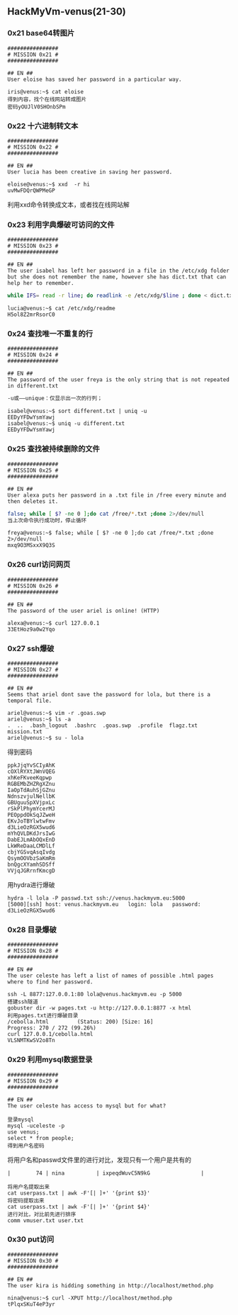 ## HackMyVm-venus(21-30)

### 0x21 base64转图片

```
################
# MISSION 0x21 #
################

## EN ##
User eloise has saved her password in a particular way.
```

```shell
iris@venus:~$ cat eloise
得到内容，找个在线网站转成图片
密码yOUJlV0SHOnbSPm
```

### 0x22 十六进制转文本

```
################
# MISSION 0x22 #
################

## EN ##
User lucia has been creative in saving her password.
```

```shell
eloise@venus:~$ xxd  -r hi
uvMwFDQrQWPMeGP
```

利用xxd命令转换成文本，或者找在线网站解

### 0x23 利用字典爆破可访问的文件

```
################
# MISSION 0x23 #
################

## EN ##
The user isabel has left her password in a file in the /etc/xdg folder but she does not remember the name, however she has dict.txt that can help her to remember.
```

```bash
while IFS= read -r line; do readlink -e /etc/xdg/$line ; done < dict.txt 2>/dev/null
```

```shell
lucia@venus:~$ cat /etc/xdg/readme
H5ol8Z2mrRsorC0
```

### 0x24 查找唯一不重复的行

```
################
# MISSION 0x24 #
################

## EN ##
The password of the user freya is the only string that is not repeated in different.txt
```

```bash
-u或——unique：仅显示出一次的行列；
```

```shell
isabel@venus:~$ sort different.txt | uniq -u
EEDyYFDwYsmYawj
isabel@venus:~$ uniq -u different.txt
EEDyYFDwYsmYawj
```

### 0x25 查找被持续删除的文件

```
################
# MISSION 0x25 #
################

## EN ##
User alexa puts her password in a .txt file in /free every minute and then deletes it.
```

```bash
false; while [ $? -ne 0 ];do cat /free/*.txt ;done 2>/dev/null
当上次命令执行成功时，停止循环
```

```shell
freya@venus:~$ false; while [ $? -ne 0 ];do cat /free/*.txt ;done 2>/dev/null
mxq9O3MSxxX9Q3S
```

### 0x26 curl访问网页

```
################
# MISSION 0x26 #
################

## EN ##
The password of the user ariel is online! (HTTP)
```

```shell
alexa@venus:~$ curl 127.0.0.1
33EtHoz9a0w2Yqo
```

### 0x27 ssh爆破

```
################
# MISSION 0x27 #
################

## EN ##
Seems that ariel dont save the password for lola, but there is a temporal file.
```

```shell
ariel@venus:~$ vim -r .goas.swp
ariel@venus:~$ ls -a
.  ..  .bash_logout  .bashrc  .goas.swp  .profile  flagz.txt  mission.txt
ariel@venus:~$ su - lola
```

得到密码

```
ppkJjqYvSCIyAhK
cOXlRYXtJWnVQEG
xhKeFKveeKqpwp
RGBEMbZHZRgXZnu
IaOpTdAuhSjGZnu
NdnszvjulNellbK
GBUguuSpXVjpxLc
rSkPlPhymYcerMJ
PEOppdOkSqJZweH
EKvJoTBYlwtwFmv
d3LieOzRGX5wud6
mYhQVLDKdJrsIwG
DabEJLmAbOQxEnD
LkWReDaaLCMDlLf
cbjYGSvqAsqIvdg
QsymOOVbzSaKmRm
bnQgcXYamhSDSff
VVjqJGRrnfKmcgD
```

用hydra进行爆破

```
hydra -l lola -P passwd.txt ssh://venus.hackmyvm.eu:5000
[5000][ssh] host: venus.hackmyvm.eu   login: lola   password: d3LieOzRGX5wud6
```

### 0x28 目录爆破

```
################
# MISSION 0x28 #
################

## EN ##
The user celeste has left a list of names of possible .html pages where to find her password.
```

```shell
ssh -L 8877:127.0.0.1:80 lola@venus.hackmyvm.eu -p 5000
搭建ssh隧道
gobuster dir -w pages.txt -u http://127.0.0.1:8877 -x html
利用pages.txt进行爆破目录
/cebolla.html         (Status: 200) [Size: 16]
Progress: 270 / 272 (99.26%)
curl 127.0.0.1/cebolla.html
VLSNMTKwSV2o8Tn
```

### 0x29 利用mysql数据登录

```
################
# MISSION 0x29 #
################

## EN ##
The user celeste has access to mysql but for what?
```

```
登录mysql
mysql -uceleste -p
use venus;
select * from people;
得到用户名密码
```

将用户名和passwd文件里的进行对比，发现只有一个用户是共有的

```
|        74 | nina          | ixpeqdWuvC5N9kG                |
```

```shell
将用户名提取出来
cat userpass.txt | awk -F'[| ]+' '{print $3}'
将密码提取出来
cat userpass.txt | awk -F'[| ]+' '{print $4}'
进行对比，对比前先进行排序
comm vmuser.txt user.txt
```

### 0x30 put访问

```
################
# MISSION 0x30 #
################

## EN ##
The user kira is hidding something in http://localhost/method.php
```

```shell
nina@venus:~$ curl -XPUT http://localhost/method.php
tPlqxSKuT4eP3yr
```

